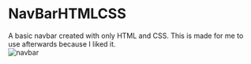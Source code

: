 # NavBarHTMLCSS
A basic navbar created with only HTML and CSS. This is made for me to use afterwards because I liked it. <br />
<img src="https://i.ibb.co/0Jvw0Vb/navbar.jpg" alt="navbar" border="0">

